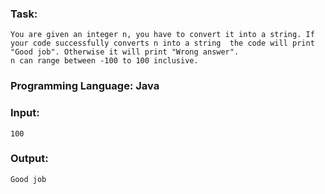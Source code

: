 ### Task: 
    You are given an integer n, you have to convert it into a string. If your code successfully converts n into a string  the code will print "Good job". Otherwise it will print "Wrong answer".
    n can range between -100 to 100 inclusive.

### Programming Language: Java

### Input:
    100

### Output:
    Good job
